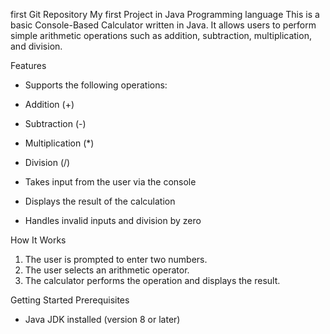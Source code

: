 first Git Repository
My first Project in Java Programming language
This is a basic Console-Based Calculator written in Java. It allows users to perform simple arithmetic operations such as addition, subtraction, multiplication, and division.

Features
* Supports the following operations:
* Addition (+)
* Subtraction (-)
* Multiplication (*)
* Division (/)

* Takes input from the user via the console
* Displays the result of the calculation
* Handles invalid inputs and division by zero

How It Works
1. The user is prompted to enter two numbers.
2. The user selects an arithmetic operator.
3. The calculator performs the operation and displays the result.

Getting Started
Prerequisites
* Java JDK installed (version 8 or later)
